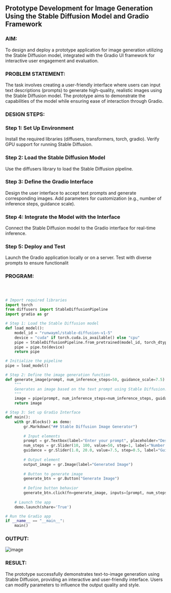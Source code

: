 ## Prototype Development for Image Generation Using the Stable Diffusion Model and Gradio Framework

### AIM:
To design and deploy a prototype application for image generation utilizing the Stable Diffusion model, integrated with the Gradio UI framework for interactive user engagement and evaluation.

### PROBLEM STATEMENT:
The task involves creating a user-friendly interface where users can input text descriptions (prompts) to generate high-quality, realistic images using the Stable Diffusion model. The prototype aims to demonstrate the capabilities of the model while ensuring ease of interaction through Gradio.

### DESIGN STEPS:
### Step 1: Set Up Environment
Install the required libraries (diffusers, transformers, torch, gradio).
Verify GPU support for running Stable Diffusion.

### Step 2: Load the Stable Diffusion Model
Use the diffusers library to load the Stable Diffusion pipeline.

### Step 3: Define the Gradio Interface
Design the user interface to accept text prompts and generate corresponding images.
Add parameters for customization (e.g., number of inference steps, guidance scale).

### Step 4: Integrate the Model with the Interface
Connect the Stable Diffusion model to the Gradio interface for real-time inference.

### Step 5: Deploy and Test
Launch the Gradio application locally or on a server.
Test with diverse prompts to ensure functionalit


### PROGRAM:
```python



# Import required libraries
import torch
from diffusers import StableDiffusionPipeline
import gradio as gr

# Step 1: Load the Stable Diffusion model
def load_model():
    model_id = "runwayml/stable-diffusion-v1-5"
    device = "cuda" if torch.cuda.is_available() else "cpu"
    pipe = StableDiffusionPipeline.from_pretrained(model_id, torch_dtype=torch.float16)
    pipe = pipe.to(device)
    return pipe

# Initialize the pipeline
pipe = load_model()

# Step 2: Define the image generation function
def generate_image(prompt, num_inference_steps=50, guidance_scale=7.5):
    """
    Generates an image based on the text prompt using Stable Diffusion.
    """
    image = pipe(prompt, num_inference_steps=num_inference_steps, guidance_scale=guidance_scale).images[0]
    return image

# Step 3: Set up Gradio Interface
def main():
    with gr.Blocks() as demo:
        gr.Markdown("## Stable Diffusion Image Generator")
        
        # Input elements
        prompt = gr.Textbox(label="Enter your prompt", placeholder="Describe the image you'd like to generate")
        num_steps = gr.Slider(10, 100, value=50, step=1, label="Number of Inference Steps")
        guidance = gr.Slider(1.0, 20.0, value=7.5, step=0.5, label="Guidance Scale")
        
        # Output element
        output_image = gr.Image(label="Generated Image")
        
        # Button to generate image
        generate_btn = gr.Button("Generate Image")
        
        # Define button behavior
        generate_btn.click(fn=generate_image, inputs=[prompt, num_steps, guidance], outputs=output_image)
    
    # Launch the app
    demo.launch(share='True')

# Run the Gradio app
if __name__ == "__main__":
    main()
```

### OUTPUT:
![image](https://github.com/user-attachments/assets/2a8ef234-7d48-4bd8-871b-4d71fc8a7b12)

### RESULT:
The prototype successfully demonstrates text-to-image generation using Stable Diffusion, providing an interactive and user-friendly interface. Users can modify parameters to influence the output quality and style.
